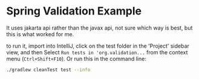 # Spring Validation Example

It uses jakarta api rather than the javax api, not sure which way is best, 
but this is what worked for me.

to run it, import into IntelliJ, click on the test folder in the 'Project' 
sidebar view, and then Select `Run tests in 'org.validation...` from the 
context menu (`Ctrl+Shift+F10`). Or run this in the command line:

```bash
./gradlew cleanTest test --info
```
